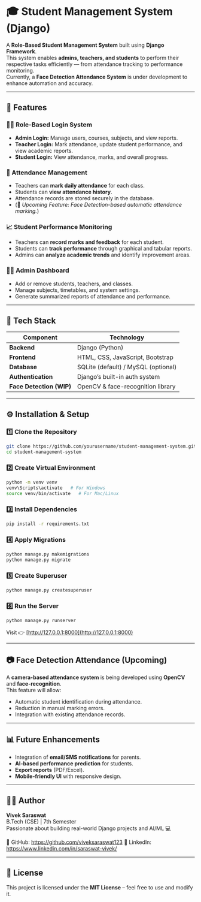 
# 🎓 Student Management System (Django)

A **Role-Based Student Management System** built using **Django Framework**.  
This system enables **admins, teachers, and students** to perform their respective tasks efficiently — from attendance tracking to performance monitoring.  
Currently, a **Face Detection Attendance System** is under development to enhance automation and accuracy.

---

## 🚀 Features

### 👩‍🏫 Role-Based Login System
- **Admin Login:** Manage users, courses, subjects, and view reports.  
- **Teacher Login:** Mark attendance, update student performance, and view academic reports.  
- **Student Login:** View attendance, marks, and overall progress.

### 🧾 Attendance Management
- Teachers can **mark daily attendance** for each class.  
- Students can **view attendance history**.  
- Attendance records are stored securely in the database.  
- (🔧 *Upcoming Feature: Face Detection-based automatic attendance marking.*)

### 📈 Student Performance Monitoring
- Teachers can **record marks and feedback** for each student.  
- Students can **track performance** through graphical and tabular reports.  
- Admins can **analyze academic trends** and identify improvement areas.

### 🧑‍💻 Admin Dashboard
- Add or remove students, teachers, and classes.  
- Manage subjects, timetables, and system settings.  
- Generate summarized reports of attendance and performance.

---

## 🧠 Tech Stack

| Component | Technology |
|------------|-------------|
| **Backend** | Django (Python) |
| **Frontend** | HTML, CSS, JavaScript, Bootstrap |
| **Database** | SQLite (default) / MySQL (optional) |
| **Authentication** | Django’s built-in auth system |
| **Face Detection (WIP)** | OpenCV & face-recognition library |

---

## ⚙️ Installation & Setup

### 1️⃣ Clone the Repository
```bash
git clone https://github.com/yourusername/student-management-system.git
cd student-management-system
```

### 2️⃣ Create Virtual Environment
```bash
python -m venv venv
venv\Scripts\activate   # For Windows
source venv/bin/activate   # For Mac/Linux
```

### 3️⃣ Install Dependencies
```bash
pip install -r requirements.txt
```

### 4️⃣ Apply Migrations
```bash
python manage.py makemigrations
python manage.py migrate
```

### 5️⃣ Create Superuser
```bash
python manage.py createsuperuser
```

### 6️⃣ Run the Server
```bash
python manage.py runserver
```

Visit 👉 [http://127.0.0.1:8000](http://127.0.0.1:8000)

---

## 📷 Face Detection Attendance (Upcoming)
A **camera-based attendance system** is being developed using **OpenCV** and **face-recognition**.  
This feature will allow:
- Automatic student identification during attendance.
- Reduction in manual marking errors.
- Integration with existing attendance records.

---

## 📊 Future Enhancements
- Integration of **email/SMS notifications** for parents.  
- **AI-based performance prediction** for students.  
- **Export reports** (PDF/Excel).  
- **Mobile-friendly UI** with responsive design.

---

## 🧑‍💻 Author
**Vivek Saraswat**  
B.Tech (CSE) | 7th Semester  
Passionate about building real-world Django projects and AI/ML 💻  

 
🔗 GitHub: https://github.com/viveksaraswat123
🔗 LinkedIn: https://www.linkedin.com/in/saraswat-vivek/

---

## 📜 License
This project is licensed under the **MIT License** – feel free to use and modify it.
